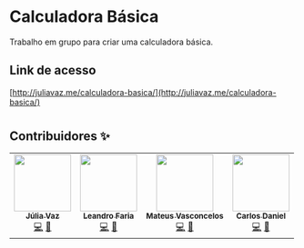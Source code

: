 # Calculadora Básica

Trabalho em grupo para criar uma calculadora básica.

## Link de acesso

[http://juliavaz.me/calculadora-basica/](http://juliavaz.me/calculadora-basica/)

#

## Contribuidores ✨

<!-- ALL-CONTRIBUTORS-LIST:START - Do not remove or modify this section -->
<!-- prettier-ignore-start -->
<!-- markdownlint-disable -->
<table>
    <tr>
        <td align="center">
            <a href="https://github.com/juliavaz">
                <img src="https://avatars.githubusercontent.com/u/50247060?v=4" width="100px;" alt="" /><br />
                <sub><b>Júlia Vaz</b></sub>
            </a><br />
            <a href="https://github.com/juliavaz/" title="Code">💻</a>
            <a href="#ideas" title="Ideas, Planning, & Feedback">🤔</a>
        </td>
        <td align="center">
            <a href="https://github.com/leandrofaria">
                <img src="https://avatars.githubusercontent.com/u/14020366?v=4" width="100px;" alt="" /><br />
                <sub><b>Leandro Faria</b></sub>
            </a><br />
            <a href="https://github.com/leandrofaria" title="Code">💻</a>
            <a href="#ideas" title="Ideas, Planning, & Feedback">🤔</a>
        </td>
        <td align="center">
            <a href="https://github.com/mateusmoov">
                <img src="https://avatars.githubusercontent.com/u/49696764?v=4" width="100px;" alt="" /><br />
                <sub><b>Mateus Vasconcelos</b></sub>
            </a><br />
            <a href="https://github.com/mateusmoov" title="Code">💻</a>
            <a href="#ideas" title="Ideas, Planning, & Feedback">🤔</a>
        </td>
        <td align="center">
            <a href="https://github.com/carlosdnba">
                <img src="https://avatars.githubusercontent.com/u/64426814?v=4" width="100px;" alt="" /><br />
                <sub><b>Carlos Daniel</b></sub>
            </a><br />
            <a href="https://github.com/carlosdnba" title="Code">💻</a>
            <a href="#ideas" title="Ideas, Planning, & Feedback">🤔</a>
        </td>
    </tr>
</table>

<!-- markdownlint-enable -->
<!-- prettier-ignore-end -->
